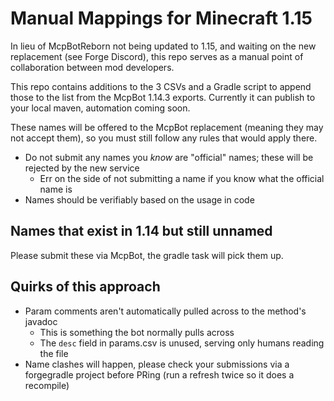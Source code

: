 Manual Mappings for Minecraft 1.15
===================================

In lieu of McpBotReborn not being updated to 1.15, and waiting on the new replacement (see Forge Discord), this repo serves as a manual point of collaboration between mod developers.

This repo contains additions to the 3 CSVs and a Gradle script to append those to the list from the McpBot 1.14.3 exports. Currently it can publish to your local maven, automation coming soon. 

These names will be offered to the McpBot replacement (meaning they may not accept them), so you must still follow any rules that would apply there.

- Do not submit any names you _know_ are "official" names; these will be rejected by the new service
    - Err on the side of not submitting a name if you know what the official name is
- Names should be verifiably based on the usage in code

## Names that exist in 1.14 but still unnamed
Please submit these via McpBot, the gradle task will pick them up.

## Quirks of this approach
- Param comments aren't automatically pulled across to the method's javadoc
    - This is something the bot normally pulls across
    - The `desc` field in params.csv is unused, serving only humans reading the file
- Name clashes will happen, please check your submissions via a forgegradle project before PRing (run a refresh twice so it does a recompile)